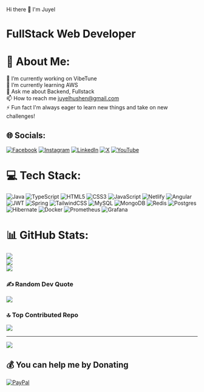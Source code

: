 Hi there 👋 I'm Juyel
# FullStack Web Developer

# 💫 About Me:
🎼 I’m currently working on VibeTune<br>🌱 I’m currently learning AWS<br>💬 Ask me about Backend, Fullstack<br>📫 How to reach me juyelhushen@gmail.com<br>⚡ Fun fact I'm always eager to learn new things and take on new challenges!


## 🌐 Socials:
[![Facebook](https://img.shields.io/badge/Facebook-%231877F2.svg?logo=Facebook&logoColor=white)](https://facebook.com/mahammad.juyel.1) [![Instagram](https://img.shields.io/badge/Instagram-%23E4405F.svg?logo=Instagram&logoColor=white)](https://instagram.com/iamjuyel/) [![LinkedIn](https://img.shields.io/badge/LinkedIn-%230077B5.svg?logo=linkedin&logoColor=white)](https://linkedin.com/in/juyel-hushen-770674170/) [![X](https://img.shields.io/badge/X-black.svg?logo=X&logoColor=white)](https://x.com/Juyel1881350) [![YouTube](https://img.shields.io/badge/YouTube-%23FF0000.svg?logo=YouTube&logoColor=white)](https://youtube.com/@jskool) 

# 💻 Tech Stack:
![Java](https://img.shields.io/badge/java-%23ED8B00.svg?style=for-the-badge&logo=openjdk&logoColor=white) ![TypeScript](https://img.shields.io/badge/typescript-%23007ACC.svg?style=for-the-badge&logo=typescript&logoColor=white) ![HTML5](https://img.shields.io/badge/html5-%23E34F26.svg?style=for-the-badge&logo=html5&logoColor=white) ![CSS3](https://img.shields.io/badge/css3-%231572B6.svg?style=for-the-badge&logo=css3&logoColor=white) ![JavaScript](https://img.shields.io/badge/javascript-%23323330.svg?style=for-the-badge&logo=javascript&logoColor=%23F7DF1E) ![Netlify](https://img.shields.io/badge/netlify-%23000000.svg?style=for-the-badge&logo=netlify&logoColor=#00C7B7) ![Angular](https://img.shields.io/badge/angular-%23DD0031.svg?style=for-the-badge&logo=angular&logoColor=white) ![JWT](https://img.shields.io/badge/JWT-black?style=for-the-badge&logo=JSON%20web%20tokens) ![Spring](https://img.shields.io/badge/spring-%236DB33F.svg?style=for-the-badge&logo=spring&logoColor=white) ![TailwindCSS](https://img.shields.io/badge/tailwindcss-%2338B2AC.svg?style=for-the-badge&logo=tailwind-css&logoColor=white) ![MySQL](https://img.shields.io/badge/mysql-4479A1.svg?style=for-the-badge&logo=mysql&logoColor=white) ![MongoDB](https://img.shields.io/badge/MongoDB-%234ea94b.svg?style=for-the-badge&logo=mongodb&logoColor=white) ![Redis](https://img.shields.io/badge/redis-%23DD0031.svg?style=for-the-badge&logo=redis&logoColor=white) ![Postgres](https://img.shields.io/badge/postgres-%23316192.svg?style=for-the-badge&logo=postgresql&logoColor=white) ![Hibernate](https://img.shields.io/badge/Hibernate-59666C?style=for-the-badge&logo=Hibernate&logoColor=white) ![Docker](https://img.shields.io/badge/docker-%230db7ed.svg?style=for-the-badge&logo=docker&logoColor=white) ![Prometheus](https://img.shields.io/badge/Prometheus-E6522C?style=for-the-badge&logo=Prometheus&logoColor=white) ![Grafana](https://img.shields.io/badge/grafana-%23F46800.svg?style=for-the-badge&logo=grafana&logoColor=white)
# 📊 GitHub Stats:
![](https://github-readme-stats.vercel.app/api?username=juyelhushen&theme=bear&hide_border=false&include_all_commits=true&count_private=true)<br/>
![](https://github-readme-streak-stats.herokuapp.com/?user=juyelhushen&theme=bear&hide_border=false)<br/>
![](https://github-readme-stats.vercel.app/api/top-langs/?username=juyelhushen&theme=bear&hide_border=false&include_all_commits=true&count_private=true&layout=compact)

### ✍️ Random Dev Quote
![](https://quotes-github-readme.vercel.app/api?type=horizontal&theme=radical)

### 🔝 Top Contributed Repo
![](https://github-contributor-stats.vercel.app/api?username=juyelhushen&limit=5&theme=dark&combine_all_yearly_contributions=true)

---
[![](https://visitcount.itsvg.in/api?id=juyelhushen&icon=0&color=13)](https://visitcount.itsvg.in)

  ## 💰 You can help me by Donating
  [![PayPal](https://img.shields.io/badge/PayPal-00457C?style=for-the-badge&logo=paypal&logoColor=white)](https://paypal.me/JuyelHushen) 

  
<!-- Proudly created with GPRM ( https://gprm.itsvg.in ) -->
